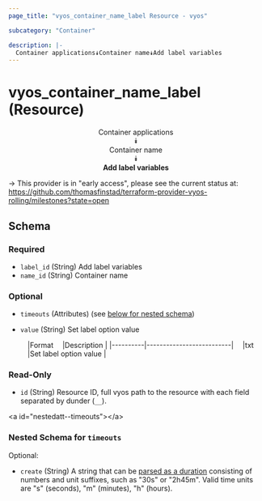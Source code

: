 ```yaml
---
page_title: "vyos_container_name_label Resource - vyos"

subcategory: "Container"

description: |- 
  Container applications⯯Container name⯯Add label variables
---
```


# vyos_container_name_label (Resource)
<center>

Container applications  
⯯  
Container name  
⯯  
**Add label variables**


</center>

-> This provider is in "early access", please see the current status at: https://github.com/thomasfinstad/terraform-provider-vyos-rolling/milestones?state=open

## Schema

### Required

- `label_id` (String) Add label variables
- `name_id` (String) Container name

### Optional

- `timeouts` (Attributes) (see [below for nested schema](#nestedatt--timeouts))
- `value` (String) Set label option value

    &emsp;|Format  &emsp;|Description             |
    |----------|--------------------------|
    &emsp;|txt     &emsp;|Set label option value  |

### Read-Only

- `id` (String) Resource ID, full vyos path to the resource with each field separated by dunder (`__`).

&lt;a id=&#34;nestedatt--timeouts&#34;&gt;&lt;/a&gt;
### Nested Schema for `timeouts`

Optional:

- `create` (String) A string that can be [parsed as a duration](https://pkg.go.dev/time#ParseDuration) consisting of numbers and unit suffixes, such as &#34;30s&#34; or &#34;2h45m&#34;. Valid time units are &#34;s&#34; (seconds), &#34;m&#34; (minutes), &#34;h&#34; (hours).  
